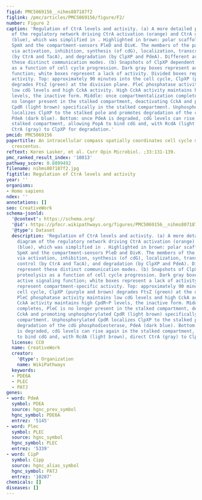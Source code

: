 ```yaml
---
figid: PMC5069156__nihms807187f2
figlink: /pmc/articles/PMC5069156/figure/F2/
number: Figure 2
caption: 'Regulation of CtrA levels and activity. (a) A more detailed pathway diagram
  of the regulatory network driving CtrA activation (orange) and CtrA degradation
  (blue), which was simplified in . Highlighted in brown: polar scaffolds PodJ and
  SpmX and the compartment-sensors PleD and DivK. The members of the pathways communicate
  via activation, inhibition, synthesis (of cdG), localization, transcriptional control
  (by CtrA and TacA), and degradation (by ClpXP and PdeA). Different arrowheads represent
  these distinct communication modes. (b) Snapshots of ClpXP dependent proteolysis
  as a function of cell cycle progression. Dark gray boxes represent active signaling
  function; white boxes represent a lack of activity. Divided boxes represent compartment-specific
  activity. Top: approximately 90 minutes into the cell cycle, ClpXP (purple and brown)
  degrades FtsZ (green) at the division plane. PleC phosphatase activity maintains
  low cdG levels and high CckA activity. High CckA activity maintains high CpdR~P
  levels, the inactive form. Middle: once compartmentalization completes, PleC is
  no longer present in the stalked compartment, deactivating CckA and promoting unphosphorylated
  CpdR (light brown) specifically in the stalked compartment. Unphosphorylated CpdR
  localizes ClpXP to the stalked pole and promotes degradation of the cdG phosphodiesterase,
  PdeA (dark blue). Bottom: once PdeA is degraded, cdG levels can rise again in the
  stalked compartment, allowing PopA to bind cdG and, with RcdA (light brown), direct
  CtrA (gray) to ClpXP for degradation.'
pmcid: PMC5069156
papertitle: An intracellular compass spatially coordinates cell cycle modules in Caulobacter
  crescentus.
reftext: Keren Lasker, et al. Curr Opin Microbiol. ;33:131-139.
pmc_ranked_result_index: '10813'
pathway_score: 0.8899492
filename: nihms807187f2.jpg
figtitle: Regulation of CtrA levels and activity
year: ''
organisms:
- Homo sapiens
ndex: ''
annotations: []
seo: CreativeWork
schema-jsonld:
  '@context': https://schema.org/
  '@id': https://pfocr.wikipathways.org/figures/PMC5069156__nihms807187f2.html
  '@type': Dataset
  description: 'Regulation of CtrA levels and activity. (a) A more detailed pathway
    diagram of the regulatory network driving CtrA activation (orange) and CtrA degradation
    (blue), which was simplified in . Highlighted in brown: polar scaffolds PodJ and
    SpmX and the compartment-sensors PleD and DivK. The members of the pathways communicate
    via activation, inhibition, synthesis (of cdG), localization, transcriptional
    control (by CtrA and TacA), and degradation (by ClpXP and PdeA). Different arrowheads
    represent these distinct communication modes. (b) Snapshots of ClpXP dependent
    proteolysis as a function of cell cycle progression. Dark gray boxes represent
    active signaling function; white boxes represent a lack of activity. Divided boxes
    represent compartment-specific activity. Top: approximately 90 minutes into the
    cell cycle, ClpXP (purple and brown) degrades FtsZ (green) at the division plane.
    PleC phosphatase activity maintains low cdG levels and high CckA activity. High
    CckA activity maintains high CpdR~P levels, the inactive form. Middle: once compartmentalization
    completes, PleC is no longer present in the stalked compartment, deactivating
    CckA and promoting unphosphorylated CpdR (light brown) specifically in the stalked
    compartment. Unphosphorylated CpdR localizes ClpXP to the stalked pole and promotes
    degradation of the cdG phosphodiesterase, PdeA (dark blue). Bottom: once PdeA
    is degraded, cdG levels can rise again in the stalked compartment, allowing PopA
    to bind cdG and, with RcdA (light brown), direct CtrA (gray) to ClpXP for degradation.'
  license: CC0
  name: CreativeWork
  creator:
    '@type': Organization
    name: WikiPathways
  keywords:
  - PDE6A
  - PLEC
  - PATJ
genes:
- word: PdeA
  symbol: PDEA
  source: hgnc_prev_symbol
  hgnc_symbol: PDE6A
  entrez: '5145'
- word: Plec
  symbol: PLEC
  source: hgnc_symbol
  hgnc_symbol: PLEC
  entrez: '5339'
- word: CipP
  symbol: Cipp
  source: hgnc_alias_symbol
  hgnc_symbol: PATJ
  entrez: '10207'
chemicals: []
diseases: []
---
```

